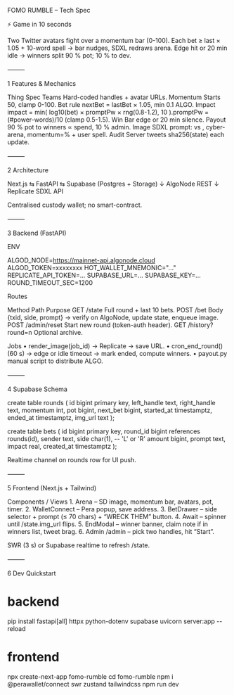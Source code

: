 
FOMO RUMBLE – Tech Spec

⚡ Game in 10 seconds

Two Twitter avatars fight over a momentum bar (0-100).
Each bet ≥ last × 1.05 + 10-word spell → bar nudges, SDXL redraws arena.
Edge hit or 20 min idle → winners split 90 % pot; 10 % to dev.

⸻

1 Features & Mechanics

Thing	Spec
Teams	Hard-coded handles + avatar URLs.
Momentum	Starts 50, clamp 0-100.
Bet rule	nextBet = lastBet × 1.05, min 0.1 ALGO.
Impact	impact = min( log10(bet) × promptPw × rng(0.8-1.2), 10 ).promptPw = (#power-words)/10 (clamp 0.5-1.5).
Win	Bar edge or 20 min silence.
Payout	90 % pot to winners ∝ spend, 10 % admin.
Image	SDXL prompt: <left> vs <right>, cyber-arena, momentum=<x>% + user spell.
Audit	Server tweets sha256(state) each update.


⸻

2 Architecture

Next.js  ⇆  FastAPI  ⇆  Supabase (Postgres + Storage)
            ↓
        AlgoNode REST
            ↓
      Replicate SDXL API

Centralised custody wallet; no smart-contract.

⸻

3 Backend (FastAPI)

ENV

ALGOD_NODE=https://mainnet-api.algonode.cloud
ALGOD_TOKEN=xxxxxxxx
HOT_WALLET_MNEMONIC="..."
REPLICATE_API_TOKEN=...
SUPABASE_URL=...
SUPABASE_KEY=...
ROUND_TIMEOUT_SEC=1200

Routes

Method	Path	Purpose
GET	/state	Full round + last 10 bets.
POST	/bet	Body {txid, side, prompt} → verify on AlgoNode, update state, enqueue image.
POST	/admin/reset	Start new round (token-auth header).
GET	/history?round=n	Optional archive.

Jobs
	•	render_image(job_id) → Replicate → save URL.
	•	cron_end_round() (60 s) → edge or idle timeout → mark ended, compute winners.
	•	payout.py manual script to distribute ALGO.

⸻

4 Supabase Schema

create table rounds (
  id bigint primary key,
  left_handle text,
  right_handle text,
  momentum int,
  pot bigint,
  next_bet bigint,
  started_at timestamptz,
  ended_at timestamptz,
  img_url text
);

create table bets (
  id bigint primary key,
  round_id bigint references rounds(id),
  sender text,
  side char(1),         -- 'L' or 'R'
  amount bigint,
  prompt text,
  impact real,
  created_at timestamptz
);

Realtime channel on rounds row for UI push.

⸻

5 Frontend (Next.js + Tailwind)

Components / Views
	1.	Arena – SD image, momentum bar, avatars, pot, timer.
	2.	WalletConnect – Pera popup, save address.
	3.	BetDrawer – side selector + prompt (≤ 70 chars) + “WRECK THEM” button.
	4.	Await – spinner until /state.img_url flips.
	5.	EndModal – winner banner, claim note if in winners list, tweet brag.
	6.	Admin /admin – pick two handles, hit “Start”.

SWR (3 s) or Supabase realtime to refresh /state.

⸻

6 Dev Quickstart

# backend
pip install fastapi[all] httpx python-dotenv supabase
uvicorn server:app --reload

# frontend
npx create-next-app fomo-rumble
cd fomo-rumble
npm i @perawallet/connect swr zustand tailwindcss
npm run dev
